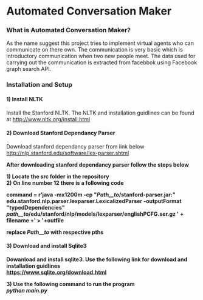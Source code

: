 # Automated Conversation Maker


### What is Automated Conversation Maker?
As the name suggest this project tries to implement virtual agents who can communicate on there own. The communication is very basic which is introductory communication when two new people meet. The data used for carrying out the communication is extracted from facebbok using Facebook graph search API.		 

### Installation and Setup

#### 1) Install NLTK		
Install the Stanford NLTK. The NLTK and installation guidlines can be found at http://www.nltk.org/install.html		

#### 2) Download Stanford Dependancy Parser
Download stanford dependancy parser from link below		
http://nlp.stanford.edu/software/lex-parser.shtml		

<b>After downloading stanford dependancy parser follow the steps below			

<b>1) Locate the src folder in the repository		 
<b>2) On line number 12 there is a following code		

command = r'java -mx1200m -cp "_Path__to_/stanford-parser.jar:" edu.stanford.nlp.parser.lexparser.LexicalizedParser -outputFormat "typedDependencies" _path__to_/edu/stanford/nlp/models/lexparser/englishPCFG.ser.gz ' + filename +' > '+outfile 

replace _Path__to_ with respective pths		

#### 3) Download and install Sqlite3
Dowanload and install sqlite3. Use the following link for download and installation guidlines		
https://www.sqlite.org/download.html		


<b>3) Use the following command to run the program		
<b>  _python_ _main.py_


